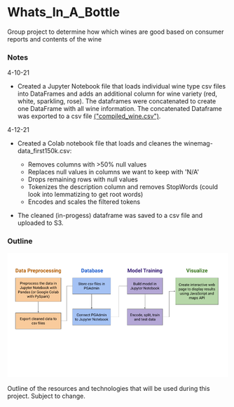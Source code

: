 # Whats_In_A_Bottle
Group project to determine how which wines are good based on consumer reports and contents of the wine

### Notes

4-10-21
* Created a Jupyter Notebook file that loads individual wine type csv files into DataFrames and adds an additional column for wine variety (red, white, sparkling, rose). The dataframes were concatenated to create one DataFrame with all wine information. The concatenated Dataframe was exported to a csv file [("compiled_wine.csv")](https://github.com/arahogc/Whats_In_A_Bottle/blob/Jess/Resources/compiled_wine.csv).

4-12-21
* Created a Colab notebook file that loads and cleanes the winemag-data_first150k.csv:
    * Removes columns with >50% null values
    * Replaces null values in columns we want to keep with 'N/A'
    * Drops remaining rows with null values
    * Tokenizes the description column and removes StopWords (could look into lemmatizing to get root words)
    * Encodes and scales the filtered tokens

* The cleaned (in-progess) dataframe was saved to a csv file and uploaded to S3. 

### Outline
![](Resources/Images/outline.png)

Outline of the resources and technologies that will be used during this project. Subject to change. 